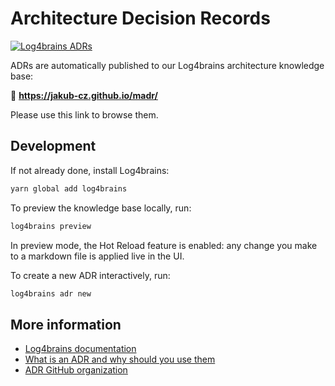 # Architecture Decision Records

[![Log4brains ADRs](https://jakub-cz.github.io/madr/badge.svg)](https://jakub-cz.github.io/madr/)

ADRs are automatically published to our Log4brains architecture knowledge base:

🔗 **<https://jakub-cz.github.io/madr/>**

Please use this link to browse them.

## Development

If not already done, install Log4brains:

```bash
yarn global add log4brains
```

To preview the knowledge base locally, run:

```bash
log4brains preview
```

In preview mode, the Hot Reload feature is enabled: any change you make to a markdown file is applied live in the UI.

To create a new ADR interactively, run:

```bash
log4brains adr new
```

## More information

- [Log4brains documentation](https://github.com/thomvaill/log4brains/tree/master#readme)
- [What is an ADR and why should you use them](https://github.com/thomvaill/log4brains/tree/master#-what-is-an-adr-and-why-should-you-use-them)
- [ADR GitHub organization](https://adr.github.io/)
